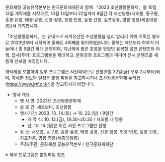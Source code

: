 문화재청 궁능유적본부는 한국문화재재단과 함께 「2023 조선왕릉문화제」를 10월 13일 개막제를 시작으로, 10월 14일부터 22일까지 9일간 각 조선왕릉(서오릉, 동구릉, 홍릉·유릉, 태릉·강릉, 선릉·정릉, 헌릉·인릉, 융릉·건릉, 김포장릉, 영릉·영릉(세종대왕릉))서 개최합니다.

「조선왕릉문화제」는 유네스코 세계유산인 조선왕릉을 널리 알리기 위해 기획된 행사로 2020년부터 시작되어 올해로 4회째를 맞이하였습니다. 올해는 예년보다 하루가 더 늘어나 총 9일간 확대 운영되며, 지난해에 좋은 호응을 얻었던 융복합 공연 콘텐츠와 야행, 답사(투어) 프로그램들을 확대하고, 문화강좌 프로그램과 미디어 전시 콘텐츠를 새롭게 선보일 예정입니다.

개막제를 포함하여 일부 프로그램은 사전예약으로 진행(9월 22일(금) 오후 2시부터)되며, 자세한 정보와 일정은 붙임 파일을 참고하시거나 조선왕릉문화제 누리집(https://www.jrtf.or.kr)을 참고하시기 바랍니다.

- 행사 개요
  - 행 사 명: 2023년 조선왕릉문화제
  - 슬 로 건: 새로보다, 조선왕릉
  - 행사기간: 2023. 10. 14.(토) → 10. 22.(일) / 9일간
    - 개 막 식: 10. 13.(금), 19:30~20:30 / 서오릉 내 명릉
    - 단, 10. 16.(월)은 야간 사전 프로그램만 진행
  - 장 소: 서오릉, 동구릉, 홍릉·유릉, 태릉·강릉, 선릉·정릉, 헌릉·인릉, 융릉·건릉, 김포장릉, 영릉·영릉(세종대왕릉)
  - 주최/주관: 문화재청 궁능유적본부 / 한국문화재재단

※ 세부 프로그램은 붙임파일 참조